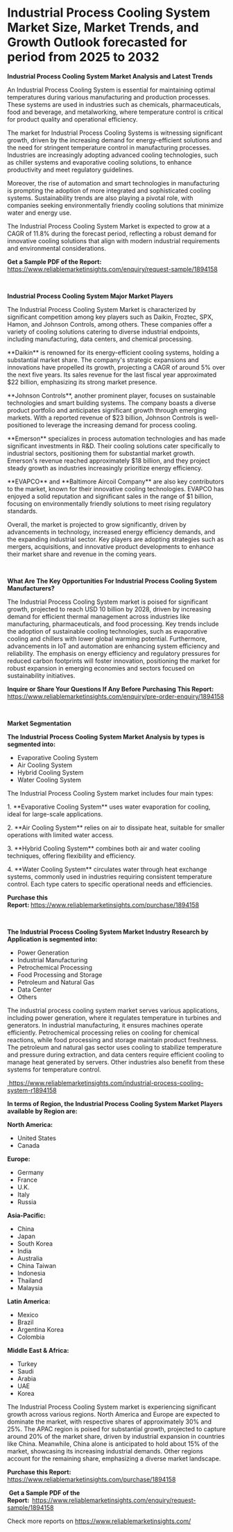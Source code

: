 <p><h1>Industrial Process Cooling System Market Size, Market Trends, and Growth Outlook forecasted for period from 2025 to 2032</h1></p><p><strong>Industrial Process Cooling System Market Analysis and Latest Trends</strong></p>
<p><p>An Industrial Process Cooling System is essential for maintaining optimal temperatures during various manufacturing and production processes. These systems are used in industries such as chemicals, pharmaceuticals, food and beverage, and metalworking, where temperature control is critical for product quality and operational efficiency. </p><p>The market for Industrial Process Cooling Systems is witnessing significant growth, driven by the increasing demand for energy-efficient solutions and the need for stringent temperature control in manufacturing processes. Industries are increasingly adopting advanced cooling technologies, such as chiller systems and evaporative cooling solutions, to enhance productivity and meet regulatory guidelines.</p><p>Moreover, the rise of automation and smart technologies in manufacturing is prompting the adoption of more integrated and sophisticated cooling systems. Sustainability trends are also playing a pivotal role, with companies seeking environmentally friendly cooling solutions that minimize water and energy use.</p><p>The Industrial Process Cooling System Market is expected to grow at a CAGR of 11.8% during the forecast period, reflecting a robust demand for innovative cooling solutions that align with modern industrial requirements and environmental considerations.</p></p>
<p><strong>Get a Sample PDF of the Report:&nbsp;</strong> <a href="https://www.reliablemarketinsights.com/enquiry/request-sample/1894158?utm_campaign=3293&utm_medium=2&utm_source=Github&utm_content=ia&utm_term=11042025&utm_id=industrial-process-cooling-system">https://www.reliablemarketinsights.com/enquiry/request-sample/1894158</a></p>
<p>&nbsp;</p>
<p><strong>Industrial Process Cooling System Major Market Players</strong></p>
<p><p>The Industrial Process Cooling System Market is characterized by significant competition among key players such as Daikin, Froztec, SPX, Hamon, and Johnson Controls, among others. These companies offer a variety of cooling solutions catering to diverse industrial endpoints, including manufacturing, data centers, and chemical processing.</p><p>**Daikin** is renowned for its energy-efficient cooling systems, holding a substantial market share. The company's strategic expansions and innovations have propelled its growth, projecting a CAGR of around 5% over the next five years. Its sales revenue for the last fiscal year approximated $22 billion, emphasizing its strong market presence.</p><p>**Johnson Controls**, another prominent player, focuses on sustainable technologies and smart building systems. The company boasts a diverse product portfolio and anticipates significant growth through emerging markets. With a reported revenue of $23 billion, Johnson Controls is well-positioned to leverage the increasing demand for process cooling.</p><p>**Emerson** specializes in process automation technologies and has made significant investments in R&D. Their cooling solutions cater specifically to industrial sectors, positioning them for substantial market growth. Emerson's revenue reached approximately $18 billion, and they project steady growth as industries increasingly prioritize energy efficiency.</p><p>**EVAPCO** and **Baltimore Aircoil Company** are also key contributors to the market, known for their innovative cooling technologies. EVAPCO has enjoyed a solid reputation and significant sales in the range of $1 billion, focusing on environmentally friendly solutions to meet rising regulatory standards.</p><p>Overall, the market is projected to grow significantly, driven by advancements in technology, increased energy efficiency demands, and the expanding industrial sector. Key players are adopting strategies such as mergers, acquisitions, and innovative product developments to enhance their market share and revenue in the coming years.</p></p>
<p>&nbsp;</p>
<p><strong>What Are The Key Opportunities For Industrial Process Cooling System Manufacturers?</strong></p>
<p><p>The Industrial Process Cooling System market is poised for significant growth, projected to reach USD 10 billion by 2028, driven by increasing demand for efficient thermal management across industries like manufacturing, pharmaceuticals, and food processing. Key trends include the adoption of sustainable cooling technologies, such as evaporative cooling and chillers with lower global warming potential. Furthermore, advancements in IoT and automation are enhancing system efficiency and reliability. The emphasis on energy efficiency and regulatory pressures for reduced carbon footprints will foster innovation, positioning the market for robust expansion in emerging economies and sectors focused on sustainability initiatives.</p></p>
<p><strong>Inquire or Share Your Questions If Any Before Purchasing This Report:</strong> <a href="https://www.reliablemarketinsights.com/enquiry/pre-order-enquiry/1894158?utm_campaign=3293&utm_medium=2&utm_source=Github&utm_content=ia&utm_term=11042025&utm_id=industrial-process-cooling-system">https://www.reliablemarketinsights.com/enquiry/pre-order-enquiry/1894158</a></p>
<p>&nbsp;</p>
<p><strong>Market Segmentation</strong></p>
<p><strong>The Industrial Process Cooling System Market Analysis by types is segmented into:</strong></p>
<p><ul><li>Evaporative Cooling System</li><li>Air Cooling System</li><li>Hybrid Cooling System</li><li>Water Cooling System</li></ul></p>
<p><p>The Industrial Process Cooling System market includes four main types: </p><p>1. **Evaporative Cooling System** uses water evaporation for cooling, ideal for large-scale applications.</p><p>2. **Air Cooling System** relies on air to dissipate heat, suitable for smaller operations with limited water access.</p><p>3. **Hybrid Cooling System** combines both air and water cooling techniques, offering flexibility and efficiency.</p><p>4. **Water Cooling System** circulates water through heat exchange systems, commonly used in industries requiring consistent temperature control. Each type caters to specific operational needs and efficiencies.</p></p>
<p><strong>Purchase this Report:&nbsp;</strong><a href="https://www.reliablemarketinsights.com/purchase/1894158?utm_campaign=3293&utm_medium=2&utm_source=Github&utm_content=ia&utm_term=11042025&utm_id=industrial-process-cooling-system">https://www.reliablemarketinsights.com/purchase/1894158</a></p>
<p>&nbsp;</p>
<p><strong>The Industrial Process Cooling System Market Industry Research by Application is segmented into:</strong></p>
<p><ul><li>Power Generation</li><li>Industrial Manufacturing</li><li>Petrochemical Processing</li><li>Food Processing and Storage</li><li>Petroleum and Natural Gas</li><li>Data Center</li><li>Others</li></ul></p>
<p><p>The industrial process cooling system market serves various applications, including power generation, where it regulates temperature in turbines and generators. In industrial manufacturing, it ensures machines operate efficiently. Petrochemical processing relies on cooling for chemical reactions, while food processing and storage maintain product freshness. The petroleum and natural gas sector uses cooling to stabilize temperature and pressure during extraction, and data centers require efficient cooling to manage heat generated by servers. Other industries also benefit from these systems for temperature control.</p></p>
<p><a href="https://www.reliablemarketinsights.com/industrial-process-cooling-system-r1894158?utm_campaign=3293&utm_medium=2&utm_source=Github&utm_content=ia&utm_term=11042025&utm_id=industrial-process-cooling-system">&nbsp;https://www.reliablemarketinsights.com/industrial-process-cooling-system-r1894158</a></p>
<p><strong>In terms of Region, the Industrial Process Cooling System Market Players available by Region are:</strong></p>
<p>
    <p> <strong> North America: </strong>
        <ul>
            <li>United States</li>
            <li>Canada</li>
        </ul>
        </p> 
    <p> <strong> Europe: </strong>
        <ul>
            <li>Germany</li>
            <li>France</li>
            <li>U.K.</li>
            <li>Italy</li>
            <li>Russia</li>
        </ul>
        </p> 
    <p> <strong> Asia-Pacific: </strong>
        <ul>
            <li>China</li>
            <li>Japan</li>
            <li>South Korea</li>
            <li>India</li>
            <li>Australia</li>
            <li>China Taiwan</li>
            <li>Indonesia</li>
            <li>Thailand</li>
            <li>Malaysia</li>
        </ul>
        </p> 
    <p> <strong> Latin America: </strong>
        <ul>
            <li>Mexico</li>
            <li>Brazil</li>
            <li>Argentina Korea</li>
            <li>Colombia</li>
        </ul>
        </p> 
    <p> <strong> Middle East & Africa: </strong>
        <ul>
            <li>Turkey</li>
            <li>Saudi</li>
            <li>Arabia</li>
            <li>UAE</li>
            <li>Korea</li>
        </ul>
    </p>
    </p>
<p><p>The Industrial Process Cooling System market is experiencing significant growth across various regions. North America and Europe are expected to dominate the market, with respective shares of approximately 30% and 25%. The APAC region is poised for substantial growth, projected to capture around 20% of the market share, driven by industrial expansion in countries like China. Meanwhile, China alone is anticipated to hold about 15% of the market, showcasing its increasing industrial demands. Other regions account for the remaining share, emphasizing a diverse market landscape.</p></p>
<p><strong>Purchase this Report: </strong><a href="https://www.reliablemarketinsights.com/purchase/1894158?utm_campaign=3293&utm_medium=2&utm_source=Github&utm_content=ia&utm_term=11042025&utm_id=industrial-process-cooling-system">https://www.reliablemarketinsights.com/purchase/1894158</a></p>
<p>&nbsp;<strong>Get a Sample PDF of the Report:&nbsp;&nbsp;</strong><a href="https://www.reliablemarketinsights.com/enquiry/request-sample/1894158?utm_campaign=3293&utm_medium=2&utm_source=Github&utm_content=ia&utm_term=11042025&utm_id=industrial-process-cooling-system">https://www.reliablemarketinsights.com/enquiry/request-sample/1894158</a></p>
<p><strong></strong></p>
<p>Check more reports on <a href="https://www.reliablemarketinsights.com/?utm_campaign=3293&utm_medium=2&utm_source=Github&utm_content=ia&utm_term=11042025&utm_id=industrial-process-cooling-system">https://www.reliablemarketinsights.com/</a></p>